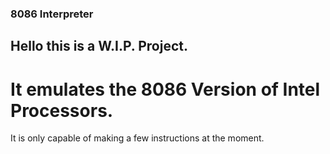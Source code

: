 ### 8086 Interpreter
## Hello this is a W.I.P. Project.
# It emulates the 8086 Version of Intel Processors.

It is only capable of making a few instructions at the moment.
